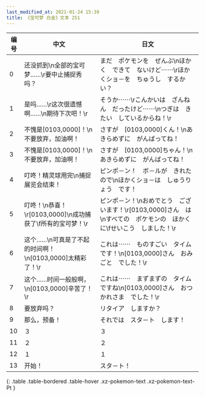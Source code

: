 ```yaml
---
last_modified_at: 2021-01-24 15:39
title: 《宝可梦 白金》文本 251
---
```

| 编号 | 中文 | 日文 |
| ---- | ---- | ---- |
| 0 | 还没抓到\n全部的宝可梦……\r要中止捕捉秀吗？ | まだ　ポケモンを　ぜんぶ\nほかく　できて　ないけど⋯⋯\rほかくショ－を　ちゅうし　するかい？ |
| 1 | 是吗……\r这次很遗憾啊……\n期待下次吧！\r | そうか⋯⋯\rこんかいは　ざんねん　だったけど⋯⋯\nつぎは　きたい　しているからね！\r |
| 2 | 不愧是[0103,0000]！\n不要放弃，加油啊！ | さすが　[0103,0000]くん！\nあきらめずに　がんばってね！ |
| 3 | 不愧是[0103,0000]！\n不要放弃，加油啊！ | さすが　[0103,0000]ちゃん！\nあきらめずに　がんばってね！ |
| 4 | 叮咚！精灵球用完\n捕捉展览会结束！ | ピンポ－ン！　ボ－ルが　きれたので\nほかくショ－は　しゅうりょう　です！ |
| 5 | 叮咚！\n恭喜！\r[0103,0000]\n成功捕获了\f所有的宝可梦！\r | ピンポ－ン！\nおめでとう　ございます！\r[0103,0000]さん　は\nすべての　ポケモンの　ほかくに\fせいこう　しました！\r |
| 6 | 这个……\n可真是了不起的时间啊！\n[0103,0000]太精彩了！\r | これは⋯⋯　ものすごい　タイムです！\n[0103,0000]さん　おみごと　でした！\r |
| 7 | 这个……时间一般般啊，\n[0103,0000]辛苦了！\r | これは⋯⋯　まずまずの　タイムですね\n[0103,0000]さん　おつかれさま　でした！\r |
| 8 | 要放弃吗？ | リタイア　しますか？ |
| 9 | 那么，预备！ | それでは　スタ－ト　します！ |
| 10 | ３ | ３ |
| 11 | ２ | ２ |
| 12 | １ | １ |
| 13 | 开始！ | スタ－ト！ |
{: .table .table-bordered .table-hover .xz-pokemon-text .xz-pokemon-text-Pt }